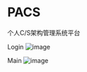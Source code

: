 # PACS
个人C/S架构管理系统平台

Login
![image](https://github.com/yigeyanse/PACS/blob/master/PACS/login_pacs.png)

Main
![image](https://github.com/yigeyanse/PACS/blob/master/PACS/main_toner.png)

